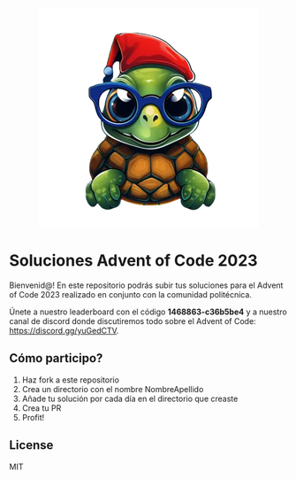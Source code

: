 <p align="center">
  <img src="assets/turtle.png" alt="turtle" with="150" />
</p>

# Soluciones Advent of Code 2023

Bienvenid@! En este repositorio podrás subir tus soluciones para el Advent of
Code 2023 realizado en conjunto con la comunidad politécnica.

Únete a nuestro leaderboard con el código **1468863-c36b5be4** y a nuestro
canal de discord donde discutiremos todo sobre el Advent of Code:
https://discord.gg/yuGedCTV.

## Cómo participo?

1. Haz fork a este repositorio
2. Crea un directorio con el nombre NombreApellido
3. Añade tu solución por cada día en el directorio que creaste
4. Crea tu PR
5. Profit!

## License

MIT
